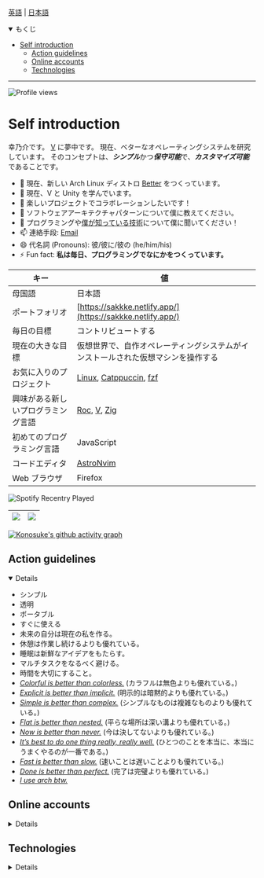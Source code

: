 <!--
**sakkke/sakkke** is a ✨ _special_ ✨ repository because its `README.md` (this file) appears on your GitHub profile.

Here are some ideas to get you started:

- 🔭 I’m currently working on ...
- 🌱 I’m currently learning ...
- 👯 I’m looking to collaborate on ...
- 🤔 I’m looking for help with ...
- 💬 Ask me about ...
- 📫 How to reach me: ...
- 😄 Pronouns: ...
- ⚡ Fun fact: ...
-->

[英語](https://github.com/sakkke/sakkke/blob/main/README.md) | [日本語](https://github.com/sakkke/sakkke/blob/main/README.md)

<details open><summary>もくじ</summary>

- [Self introduction](#self-introduction)
  - [Action guidelines](#action-guidelines)
  - [Online accounts](#online-accounts)
  - [Technologies](#technologies)

</details>

***

![Profile views](https://gpvc.arturio.dev/sakkke)

# Self introduction

幸乃介です。
[V](https://github.com/vlang/v) に夢中です。
現在、ベターなオペレーティングシステムを研究しています。
そのコンセプトは、***シンプル***かつ***保守可能***で、***カスタマイズ可能***であることです。

- 🔭 現在、新しい Arch Linux ディストロ [Better](https://github.com/sakkke/better) をつくっています。
- 🌱 現在、V と Unity を学んでいます。
- 👯 楽しいプロジェクトでコラボレーションしたいです！
- 🤔 ソフトウェアアーキテクチャパターンについて僕に教えてください。
- 💬 プログラミングや[僕が知っている技術](#technologies)について僕に聞いてください！
- 📫 連絡手段: [Email](mailto:w32w64@gmail.com)
- 😄 代名詞 (Pronouns): 彼/彼に/彼の (he/him/his)
- ⚡ Fun fact: **私は毎日、プログラミングでなにかをつくっています。**

キー | 値
-|-
母国語 | 日本語
ポートフォリオ | [https://sakkke.netlify.app/](https://sakkke.netlify.app/)
毎日の目標 | コントリビュートする
現在の大きな目標 | 仮想世界で、自作オペレーティングシステムがインストールされた仮想マシンを操作する
お気に入りのプロジェクト | [Linux](https://github.com/torvalds/linux), [Catppuccin](https://github.com/catppuccin/catppuccin), [fzf](https://github.com/junegunn/fzf)
興味がある新しいプログラミング言語 | [Roc](https://github.com/roc-lang/roc), [V](https://github.com/vlang/v), [Zig](https://github.com/ziglang/zig)
初めてのプログラミング言語 | JavaScript
コードエディタ | [AstroNvim](https://github.com/AstroNvim/AstroNvim)
Web ブラウザ | Firefox

![Spotify Recentry Played](https://spotify-recently-played-readme.vercel.app/api?user=lgembq0v6w8uuug3ynkh6et1f&unique=1&count=3)

<table>
<thead>
<tr>
<th>
<picture>
<source
  srcset="https://github-readme-stats.vercel.app/api?username=sakkke&show_icons=true&include_all_commits=true&hide_border=true&bg_color=24273a&text_color=cad3f5&icon_color=c6a0f6&title_color=8bd5ca"
  media="(prefers-color-scheme: dark)"
/>
<source
  srcset="https://github-readme-stats.vercel.app/api?username=sakkke&show_icons=true&include_all_commits=true&hide_border=true&bg_color=eff1f5&text_color=4c4f69&icon_color=8839ef&title_color=179299"
  media="(prefers-color-scheme: light), (prefers-color-scheme: no-preference)"
/>
<img src="https://github-readme-stats.vercel.app/api?username=sakkke&show_icons=true&include_all_commits=true&hide_border=true&bg_color=eff1f5&text_color=4c4f69&icon_color=8839ef&title_color=179299" />
</picture>
</th>
<th>
<picture>
<source
  srcset="https://github-readme-stats.vercel.app/api/top-langs/?username=sakkke&layout=compact&hide_border=true&bg_color=24273a&text_color=cad3f5&icon_color=c6a0f6&title_color=8bd5ca"
  media="(prefers-color-scheme: dark)"
/>
<source
  srcset="https://github-readme-stats.vercel.app/api/top-langs/?username=sakkke&layout=compact&hide_border=true&bg_color=eff1f5&text_color=4c4f69&icon_color=8839ef&title_color=179299"
  media="(prefers-color-scheme: light), (prefers-color-scheme: no-preference)"
/>
<img src="https://github-readme-stats.vercel.app/api/top-langs/?username=sakkke&layout=compact&hide_border=true&bg_color=eff1f5&text_color=4c4f69&icon_color=8839ef&title_color=179299" />
</picture>
</th>
</tr>
</thead>
</table>

[![Konosuke's github activity graph](https://activity-graph.herokuapp.com/graph?username=sakkke&theme=github)](https://github.com/ashutosh00710/github-readme-activity-graph)

## Action guidelines

<details open>

- シンプル
- 透明
- ポータブル
- すぐに使える
- 未来の自分は現在の私を作る。
- 休憩は作業し続けるよりも優れている。
- 睡眠は新鮮なアイデアをもたらす。
- マルチタスクをなるべく避ける。
- 時間を大切にすること。
- [*Colorful is better than colorless.*](https://github.com/catppuccin/catppuccin#-design-philosophy) (カラフルは無色よりも優れている。)
- [*Explicit is better than implicit.*](https://peps.python.org/pep-0020/#the-zen-of-python) (明示的は暗黙的よりも優れている。)
- [*Simple is better than complex.*](https://peps.python.org/pep-0020/#the-zen-of-python) (シンプルなものは複雑なものよりも優れている。)
- [*Flat is better than nested.*](https://peps.python.org/pep-0020/#the-zen-of-python) (平らな場所は深い溝よりも優れている。)
- [*Now is better than never.*](https://peps.python.org/pep-0020/#the-zen-of-python) (今は決してないよりも優れている。)
- [*It’s best to do one thing really, really well.*](https://about.google/intl/en_us/philosophy/) (ひとつのことを本当に、本当にうまくやるのが一番である。)
- [*Fast is better than slow.*](https://about.google/intl/en_us/philosophy/) (速いことは遅いことよりも優れている。)
- [*Done is better than perfect.*](https://medium.com/publishous/5-reasons-why-done-is-better-than-perfect-4c9afa2063b8) (完了は完璧よりも優れている。)
- [*I use arch btw.*](https://www.reddit.com/r/linuxmemes/comments/9xgfxq/why_i_use_arch_btw/)

</details>

## Online accounts

<details>

- [Buy Me a Coffee](https://www.buymeacoffee.com/sakkke)
- [CodePen](https://codepen.io/sakkke)
- [Facebook](https://www.facebook.com/profile.php?id=100080298587283)
- [GitHub](https://github.com/sakkke)
- [Imgur](https://imgur.com/user/sakkke)
- [Instagram](https://www.instagram.com/sakkke_dev/)
- [Linkedin](https://www.linkedin.com/in/konosuke-sakai-64918b253/)
- [Pinterest](https://www.pinterest.jp/sakkke_dev/)
- [Spotify](https://open.spotify.com/user/lgembq0v6w8uuug3ynkh6et1f)
- [Stack Overflow](https://stackoverflow.com/users/18221444/sakkke)
- [Twitter](https://twitter.com/SakkkeDev)
- [Unix & Linux](https://unix.stackexchange.com/users/514537/sakkke)
- [YouTube](https://www.youtube.com/channel/UCoaGuNQt8M_6cPyI75K8GJw)
- [Zenn](https://zenn.dev/sakkke)

</details>

## Technologies

<details>

- Adobe Illustrator
- Adobe Photoshop
- Adobe Premiere Pro
- Alpine Linux
- Android
- Arch Linux
- Arduino
- AsciiDoc
- Astro
- Bash
- Bitwarden
- C
- C#
- C++
- CSS
- Chrome OS
- CircleCI
- Codecov
- Debian
- Deno
- Docker
- EditorConfig
- Firefox
- Git
- Git LFS
- GitHub
- GitHub Actions
- GitHub Packages
- GitHub Pages
- Gitpod
- Google Chrome
- HTML
- Homebrew
- Inkscape
- JSON
- JavaScript
- LaTeX
- Linux
- Lua
- Make
- Markdown
- Microsoft Excel
- Microsoft PowerPoint
- Microsoft Word
- Neovim
- Netlify
- Next.js
- Node.js
- Nushell
- Nuxt
- Pop!_OS
- PostgreSQL
- PowerShell
- PyPI
- Python
- Raspberry Pi
- React
- Supabase
- Svelte
- TOML
- Tailwind CSS
- TypeScript
- Ubuntu
- Unity
- V
- VPM
- VSCodium
- Vercel
- Vim
- VirtualBox
- Visual Studio Code
- Vite
- Vue
- WSL
- WSL 2
- Windows
- Windows 10
- Windows 11
- XML
- YAML
- Zsh
- fish shell
- macOS
- npm
- reStructuredText

</details>

